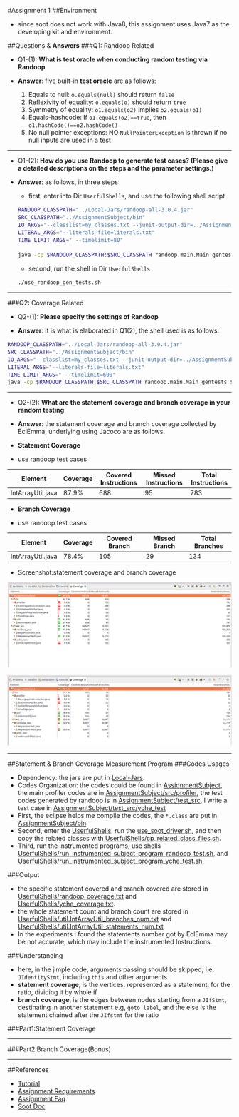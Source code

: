 #Assignment 1
##Environment
- since soot does not work with Java8, this assignment uses Java7 as the developing kit and environment.

##Questions & **Answers**
###Q1: Randoop Related
- Q1-(1): **What is test oracle when conducting random testing via Randoop**

- **Answer**: five built-in **test oracle** are as follows:
  1. Equals to null: `o.equals(null)` should return `false`
  1. Reflexivity of equality: `o.equals(o)` should return `true`
  1. Symmetry of equality: `o1.equals(o2)` implies `o2.equals(o1)`
  1. Equals-hashcode: If `o1.equals(o2)==true`, then `o1.hashCode()==o2.hashCode()`
  1. No null pointer exceptions: NO `NullPointerException` is thrown if no null inputs are used in a test

---

- Q1-(2): **How do you use Randoop to generate test cases? (Please give a detailed descriptions on the steps and the parameter settings.)**

- **Answer**: as follows, in three steps

  - first, enter into Dir `UserfulShells`, and use the following shell script

  ```zsh
  RANDOOP_CLASSPATH="../Local-Jars/randoop-all-3.0.4.jar"
  SRC_CLASSPATH="../AssignmentSubject/bin"
  IO_ARGS="--classlist=my_classes.txt --junit-output-dir=../AssignmentSubject/test_src --junit-package-name=randoop_test"
  LITERAL_ARGS="--literals-file=literals.txt"
  TIME_LIMIT_ARGS=" --timelimit=80"

  java -cp $RANDOOP_CLASSPATH:$SRC_CLASSPATH randoop.main.Main gentests $IO_ARGS $LITERAL_ARGS $TIME_LIMIT_ARGS
  ```

  - second, run the shell in Dir `UserfulShells`

  ```zsh
  ./use_randoop_gen_tests.sh
  ```

---

###Q2: Coverage Related
- Q2-(1): **Please specify the settings of Randoop**

- **Answer**: it is what is elaborated in Q1(2), the shell used is as follows:

```zsh
RANDOOP_CLASSPATH="../Local-Jars/randoop-all-3.0.4.jar"
SRC_CLASSPATH="../AssignmentSubject/bin"
IO_ARGS="--classlist=my_classes.txt --junit-output-dir=../AssignmentSubject/test_src --junit-package-name=util_test"
LITERAL_ARGS="--literals-file=literals.txt"
TIME_LIMIT_ARGS=" --timelimit=600"
java -cp $RANDOOP_CLASSPATH:$SRC_CLASSPATH randoop.main.Main gentests $IO_ARGS $LITERAL_ARGS $TIME_LIMIT_ARGS
```

---

- Q2-(2): **What are the statement coverage and branch coverage in your random testing**
- **Answer**: the statement coverage and branch coverage collected by EclEmma, underlying using Jacoco are as follows.

- **Statement Coverage**

- use randoop test cases

Element | Coverage | Covered Instructions | Missed Instructions | Total Instructions
--- | --- | --- | --- | ---
IntArrayUtil.java | 87.9% | 688 | 95 | 783

- **Branch Coverage**

- use randoop test cases

Element | Coverage | Covered Branch | Missed Branch | Total Branches
--- | --- | --- | --- | ---
IntArrayUtil.java | 78.4% | 105 | 29 | 134

- Screenshot:statement coverage and branch coverage

![Randoop Testcases, Statement Coverage](Pictures/statement_coverage.png)

![Randoop Testcases, Branch Coverage](Pictures/branch_coverage.png)

---

##Statement & Branch Coverage Measurement Program
###Codes Usages
- Dependency: the jars are put in [Local-Jars](Local-Jars).
- Codes Organization: the codes could be found in [AssignmentSubject](AssignmentSubject), the main profiler codes are in [AssignmentSubject/src/profiler](AssignmentSubject/src/profiler), the test codes generated by randoop is in
[AssignmentSubject/test_src](AssignmentSubject/test_src), I write a test case in [AssignmentSubject/test_src/yche_test](AssignmentSubject/test_src/yche_test)
- First, the eclipse helps me compile the codes, the `*.class` are put in [AssignmentSubject/bin](AssignmentSubject/bin).
- Second, enter the [UserfulShells](UserfulShells), run the [use_soot_driver.sh](UserfulShells/use_soot_driver.sh), and then
copy the related classes with [UserfulShells/cp_related_class_files.sh](UserfulShells/cp_related_class_files.sh).
- Third, run the instrumented programs, use shells [UserfulShells/run_instrumented_subject_program_randoop_test.sh](UserfulShells/run_instrumented_subject_program_randoop_test.sh),
and [UserfulShells/run_instrumented_subject_program_yche_test.sh](UserfulShells/run_instrumented_subject_program_yche_test.sh).

###Output
- the specific statement covered and branch covered are stored in [UserfulShells/randoop_coverage.txt](UserfulShells/randoop_coverage.txt)
and [UserfulShells/yche_coverage.txt](UserfulShells/yche_coverage.txt).
- the whole statement count and branch count are stored in [UserfulShells/util.IntArrayUtil_branches_num.txt](UserfulShells/util.IntArrayUtil_branches_num.txt) and
[UserfulShells/util.IntArrayUtil_statements_num.txt](UserfulShells/util.IntArrayUtil_statements_num.txt)
- In the experiments I found the statements number got by EclEmma may be not accurate, which may include the instrumented Instructions.

###Understanding
- here, in the jimple code, arguments passing should be skipped, i.e, `JIdentityStmt`, including `this` and other arguments
- **statement coverage**, is the vertices, represented as a statement, for the ratio, dividing it by whole if
- **branch coverage**, is the edges between nodes starting from a `JIfStmt`, destinating in another statement e.g, `goto label`, and the else is the statement chained
after the `JIfstmt` for the ratio

###Part1:Statement Coverage

---

###Part2:Branch Coverage(Bonus)

---

##References
- [Tutorial](../../../SoftwareAnalysis/References/workshop1/Tutorial_1.pdf)
- [Assignment Requirements](https://course.cse.ust.hk/comp5111/assignment/assignment1.html)
- [Assignment Faq](http://sccpu2.cse.ust.hk/wurongxin/faq.html)
- [Soot Doc](https://course.cse.ust.hk/comp5111/assignment/soot_tutorials/index.html)
